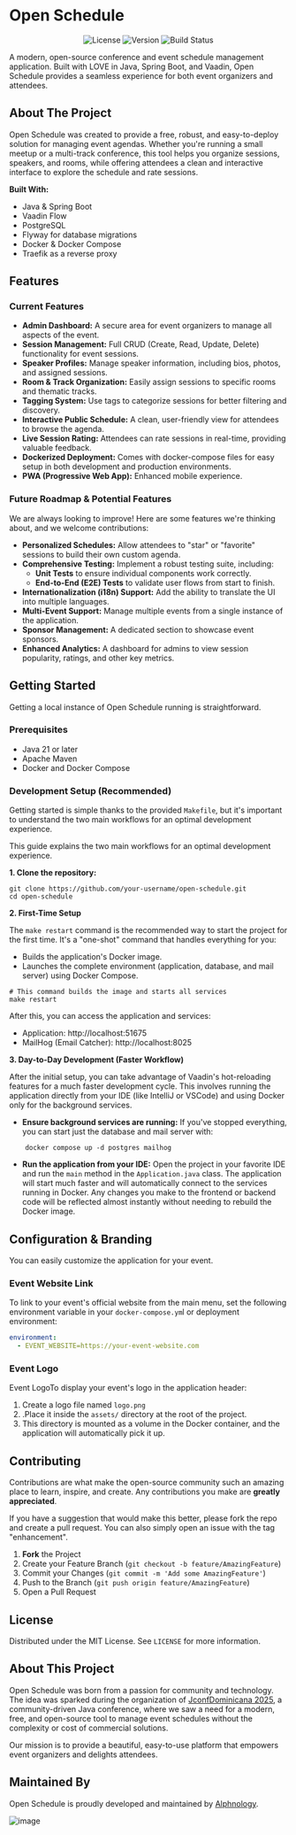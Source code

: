 # Open Schedule

<p align="center">
  <img src="https://img.shields.io/badge/license-MIT-blue.svg" alt="License">
  <img src="https://img.shields.io/badge/version-1.0.6-brightgreen.svg" alt="Version">
  <!-- TODO: Add a GitHub Actions build status badge once CI is set up -->
  <img src="https://github.com/alphnology/open-schedule/actions/workflows/.github/workflows/update-readme-version.yml/badge.svg" alt="Build Status">
</p>

A modern, open-source conference and event schedule management application. Built with LOVE in Java, Spring Boot, and
Vaadin, Open Schedule provides a seamless experience for both event organizers and attendees.

<!-- TODO: Add a screenshot or GIF of the application in action -->
<!-- <p align="center">
  <img src="assets/app-screenshot.png" alt="Application Screenshot" width="700"/>
</p> -->

## About The Project

Open Schedule was created to provide a free, robust, and easy-to-deploy solution for managing event agendas. Whether
you're running a small meetup or a multi-track conference, this tool helps you organize sessions, speakers, and rooms,
while offering attendees a clean and interactive interface to explore the schedule and rate sessions.

**Built With:**

* Java & Spring Boot
* Vaadin Flow
* PostgreSQL
* Flyway for database migrations
* Docker & Docker Compose
* Traefik as a reverse proxy

## Features

### Current Features

* **Admin Dashboard:** A secure area for event organizers to manage all aspects of the event.
* **Session Management:** Full CRUD (Create, Read, Update, Delete) functionality for event sessions.
* **Speaker Profiles:** Manage speaker information, including bios, photos, and assigned sessions.
* **Room & Track Organization:** Easily assign sessions to specific rooms and thematic tracks.
* **Tagging System:** Use tags to categorize sessions for better filtering and discovery.
* **Interactive Public Schedule:** A clean, user-friendly view for attendees to browse the agenda.
* **Live Session Rating:** Attendees can rate sessions in real-time, providing valuable feedback.
* **Dockerized Deployment:** Comes with docker-compose files for easy setup in both development and production
  environments.
* **PWA (Progressive Web App):** Enhanced mobile experience.

### Future Roadmap & Potential Features

We are always looking to improve! Here are some features we're thinking about, and we
welcome contributions:

* **Personalized Schedules:** Allow attendees to "star" or "favorite" sessions to build their own custom agenda.
* **Comprehensive Testing:** Implement a robust testing suite, including:
  *   **Unit Tests** to ensure individual components work correctly.
  *   **End-to-End (E2E) Tests** to validate user flows from start to finish.
* **Internationalization (i18n) Support:** Add the ability to translate the UI into multiple languages.
* **Multi-Event Support:** Manage multiple events from a single instance of the application.
* **Sponsor Management:** A dedicated section to showcase event sponsors.
* **Enhanced Analytics:** A dashboard for admins to view session popularity, ratings, and other key metrics.

## Getting Started

Getting a local instance of Open Schedule running is straightforward.

### Prerequisites

* Java 21 or later
* Apache Maven
* Docker and Docker Compose

### Development Setup (Recommended)

Getting started is simple thanks to the provided `Makefile`, but it's important to understand the two main workflows for
an optimal development experience.

This guide explains the two main workflows for an optimal development experience.

**1. Clone the repository:**

```shell
git clone https://github.com/your-username/open-schedule.git
cd open-schedule
```

**2. First-Time Setup**

The `make restart` command is the recommended way to start the project for the first time. It's a "one-shot" command
that handles everything for you:

* Builds the application's Docker image.
* Launches the complete environment (application, database, and mail server) using Docker Compose.

```shell
# This command builds the image and starts all services
make restart 
```

After this, you can access the application and services:

* Application: http://localhost:51675
* MailHog (Email Catcher): http://localhost:8025

**3. Day-to-Day Development (Faster Workflow)**

After the initial setup, you can take advantage of Vaadin's hot-reloading features for a much faster development cycle.
This involves running the application directly from your IDE (like IntelliJ or VSCode) and using Docker only for the
background services.

* **Ensure background services are running:** If you've stopped everything, you can start just the database and mail
  server with:

```shell
    docker compose up -d postgres mailhog
```

* **Run the application from your IDE:** Open the project in your favorite IDE and run the `main` method in the
  `Application.java` class. The application will start much faster and will automatically connect to the services
  running in Docker. Any changes you make to the frontend or backend code will be reflected almost instantly without
  needing to rebuild the Docker image.

## Configuration & Branding

You can easily customize the application for your event.

### Event Website Link

To link to your event's official website from the main menu, set the following environment variable in your
`docker-compose.ym`l or deployment environment:

```yml
environment:
  - EVENT_WEBSITE=https://your-event-website.com
  ```

### Event Logo

Event LogoTo display your event's logo in the application header:

1. Create a logo file named `logo.png`
2. .Place it inside the `assets/` directory at the root of the project.
3. This directory is mounted as a volume in the Docker container, and the application will automatically pick it up.

## Contributing

Contributions are what make the open-source community such an amazing place to learn, inspire, and create. Any
contributions you make are **greatly appreciated**.

If you have a suggestion that would make this better, please fork the
repo and create a pull request. You can also simply open an issue with the tag "enhancement".

1. **Fork** the Project
2. Create your Feature Branch (`git checkout -b feature/AmazingFeature`)
3. Commit your Changes (`git commit -m 'Add some AmazingFeature'`)
4. Push to the Branch (`git push origin feature/AmazingFeature`)
5. Open a Pull Request

## License

Distributed under the MIT License. See `LICENSE` for more information.

## About This Project

Open Schedule was born from a passion for community and technology. The idea was sparked during the organization of
[JconfDominicana 2025](https://jconfdominicana.org/), a community-driven Java conference, where we saw a need for a
modern, free, and open-source tool to
manage event schedules without the complexity or cost of commercial solutions.

Our mission is to provide a beautiful, easy-to-use platform that empowers event organizers and delights attendees.

## Maintained By

Open Schedule is proudly developed and maintained by [Alphnology](https://alphnology.com/).

![image](https://github.com/user-attachments/assets/2148a45c-c922-4e51-8f96-ca492409f7c1)

